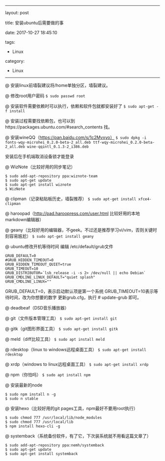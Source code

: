 ﻿---

layout: post

title: 安装ubuntu后需要做的事

date: 2017-10-27 18:45:10

tags:

- Linux

category:

- Linux

---

@ 安装linux前墙裂建议将/home单独分区，墙裂建议。

@ 修改root用户密码
`$ sudo passwd root`

@ 安装软件需要依赖时可以执行，依赖和软件包就都安装好了
`$ sudo apt-get -f install`

@ 安装过程需要找依赖包，也可以到https://packages.ubuntu.com/#search_contents 找。

@ 安装wineQQ（https://pan.baidu.com/s/1c2Mvxyo）
`$ sudo dpkg -i fonts-wqy-microhei_0.2.0-beta-2_all.deb ttf-wqy-microhei_0.2.0-beta-2_all.deb wine-qqintl_0.1.3-2_i386.deb`

安装后在手机端取消设备锁才能登录

@ WizNote（比较好用的同步笔记）
```
$ sudo add-apt-repository ppa:wiznote-team
$ sudo apt-get update
$ sudo apt-get install wiznote
$ WizNote
```

@ clipman（记录粘贴板历史，墙裂推荐）
`$ sudo apt-get install xfce4-clipman`

@ haroopad（http://pad.haroopress.com/user.html 比较好用的本地markdown编辑器）

@ geany（比较好用的编辑器，不geek。不过还是推荐学习vi/vim，否则关键时刻容易尴尬）
`$ sudo apt-get install geany`

@ ubuntu修改开机等待时间
编辑 /etc/default/grub文件

```
GRUB_DEFAULT=0
#GRUB_HIDDEN_TIMEOUT=0
GRUB_HIDDEN_TIMEOUT_QUIET=true
GRUB_TIMEOUT=10
GRUB_DISTRIBUTOR=`lsb_release -i -s 2> /dev/null || echo Debian`
GRUB_CMDLINE_LINUX_DEFAULT="quiet splash"
GRUB_CMDLINE_LINUX=""
```
GRUB_DEFAULT=0，表示启动默认项是第一个系统
GRUB_TIMEOUT=10表示等待时间，改为你想要的数字
更新grub.cfg，执行 # update-grub 即可。

@ deadbeaf（DSD音乐播放器）

@ git（文件版本管理工具）
`$ sudo apt-get install git`

@ gitk（git图形界面工具）
`$ sudo apt-get install gitk`

@ meld（diff比较工具）
`$ sudo apt install meld`

@ rdesktop（linux to windows远程桌面工具）
`$ sudo apt-get install rdesktop`

@ xrdp（windows to linux远程桌面工具）
`$ sudo apt-get install xrdp`

@ npm（你怕吗）
`$ sudo apt install npm`

@ 安装最新的node
```
$ sudo npm install n -g
$ sudo n stable
```

@ 安装hexo（比较好用的git pages工具，npm最好不要用root执行）
```
$ sudo chmod 777 /usr/local/lib/node_modules
$ sudo chmod 777 /usr/local/lib
$ npm install hexo-cli -g
```

@ systemback（系统备份软件，有了它，下次装系统就不用看这篇文章了）
```
$ sudo add-apt-repository ppa:nemh/systemback
$ sudo apt-get update
$ sudo apt-get install systemback
```

